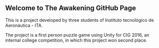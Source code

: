 ## Welcome to The Awakening GitHub Page

This is a project developed by three students of Instituto tecnológico de Aeronáutica - ITA.

The project is a first person puzzle game using Unity for CIG 2016, an internal college competition, in which this project won second place.
